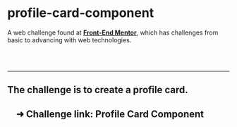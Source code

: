 # profile-card-component

<p style="red">
  A web challenge found at <a href="https://www.frontendmentor.io/challenges"><strong>Front-End Mentor</strong></a>, which has challenges from basic to advancing with web technologies.
</P>
<br>
<br>
<hr>
<p>
 <h2>
  The challenge is to create a profile card.<br>
 <h2>
&nbsp;&nbsp;&nbsp;&nbsp;➜ Challenge link: <a href"https://www.frontendmentor.io/challenges/profile-card-component-cfArpWshJ"><strong>Profile Card Component</strong></a>
</p>
